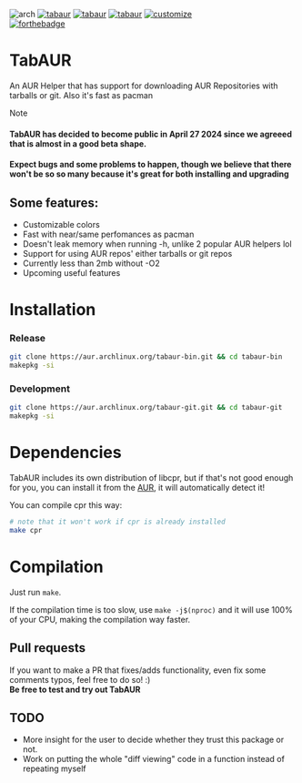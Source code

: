![arch](https://img.shields.io/badge/Arch_Linux-10A0CC?style=for-the-badge&logo=arch-linux&logoColor=white)
[![tabaur](https://img.shields.io/aur/version/tabaur?color=1793d1&label=tabaur&logo=arch-linux&style=for-the-badge)](https://aur.archlinux.org/packages/tabaur/)
[![tabaur](https://img.shields.io/aur/version/tabaur?color=1793d1&label=tabaur-git&logo=arch-linux&style=for-the-badge)](https://aur.archlinux.org/packages/tabaur-git/)
[![tabaur](https://img.shields.io/aur/version/tabaur?color=1793d1&label=tabaur-bin&logo=arch-linux&style=for-the-badge)](https://aur.archlinux.org/packages/tabaur-bin/)
[![customize](https://img.shields.io/badge/customize-your_colors-blue?color=5544ff&style=for-the-badge)](https://github.com/BurntRanch/TabAUR/tree/libalpm-test/predefined-themes)\
[![forthebadge](https://forthebadge.com/images/badges/works-on-my-machine.svg)](https://forthebadge.com)

# TabAUR
An AUR Helper that has support for downloading AUR Repositories with tarballs or git. Also it's fast as pacman

> [!NOTE]
> #### TabAUR has decided to become public in **April 27 2024** since we agreeed that is almost in a good beta shape.
> #### Expect bugs and some problems to happen, though we believe that there won't be so so many because it's great for both installing and upgrading

## Some features:
- Customizable colors
- Fast with near/same perfomances as pacman
- Doesn't leak memory when running -h, unlike 2 popular AUR helpers lol
- Support for using AUR repos' either tarballs or git repos
- Currently less than 2mb without -O2
- Upcoming useful features

# Installation
### Release
```bash
git clone https://aur.archlinux.org/tabaur-bin.git && cd tabaur-bin
makepkg -si
```
### Development
```bash
git clone https://aur.archlinux.org/tabaur-git.git && cd tabaur-git
makepkg -si
```

# Dependencies
TabAUR includes its own distribution of libcpr, but if that's not good enough for you, you can install it from the [AUR](https://aur.archlinux.org/packages/cpr), it will automatically detect it!

You can compile cpr this way:
```bash
# note that it won't work if cpr is already installed
make cpr
```

# Compilation
Just run `make`.

If the compilation time is too slow, use `make -j$(nproc)` and it will use 100% of your CPU, making the compilation way faster.

## Pull requests
If you want to make a PR that fixes/adds functionality, even fix some comments typos, feel free to do so! :)\
**Be free to test and try out TabAUR**

## TODO

- More insight for the user to decide whether they trust this package or not.
- Work on putting the whole "diff viewing" code in a function instead of repeating myself
